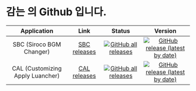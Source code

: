 감는 의 Github 입니다.
===
Application | Link | Status | Version
:---:|:---:|:---:|:---:
SBC (Siroco BGM Changer) | [SBC releases](https://github.com/c-closed/SBC/releases) | [![GitHub all releases](https://img.shields.io/github/downloads/c-closed/SBC/total?color=brightgreen&logo=github&style=flat-square)](https://github.com/c-closed/SBC/releases) | [![GitHub release (latest by date)](https://img.shields.io/github/v/release/c-closed/SBC?logo=github&style=social)](https://github.com/c-closed/SBC/releases)
CAL (Customizing Apply Luancher) | [CAL releases](https://github.com/c-closed/CAL/releases) | [![GitHub all releases](https://img.shields.io/github/downloads/c-closed/CAL/total?color=brightgreen&logo=github&style=flat-square)](https://github.com/c-closed/CAL/releases) | [![GitHub release (latest by date)](https://img.shields.io/github/v/release/c-closed/CAL?logo=github&style=social)](https://github.com/c-closed/CAL/releases)
